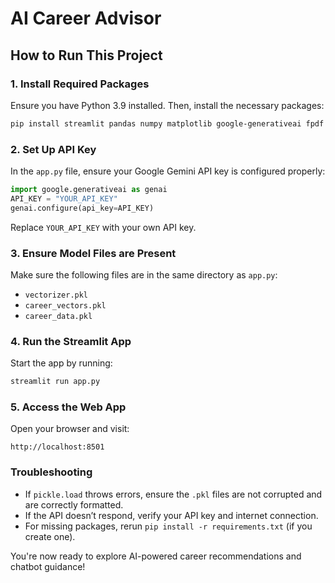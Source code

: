# AI Career Advisor

## How to Run This Project

### 1. Install Required Packages
Ensure you have Python 3.9 installed. Then, install the necessary packages:

```bash
pip install streamlit pandas numpy matplotlib google-generativeai fpdf
```

### 2. Set Up API Key
In the `app.py` file, ensure your Google Gemini API key is configured properly:

```python
import google.generativeai as genai
API_KEY = "YOUR_API_KEY"
genai.configure(api_key=API_KEY)
```

Replace `YOUR_API_KEY` with your own API key.

### 3. Ensure Model Files are Present
Make sure the following files are in the same directory as `app.py`:
- `vectorizer.pkl`
- `career_vectors.pkl`
- `career_data.pkl`

### 4. Run the Streamlit App
Start the app by running:

```bash
streamlit run app.py
```

### 5. Access the Web App
Open your browser and visit:
```
http://localhost:8501
```

### Troubleshooting
- If `pickle.load` throws errors, ensure the `.pkl` files are not corrupted and are correctly formatted.
- If the API doesn’t respond, verify your API key and internet connection.
- For missing packages, rerun `pip install -r requirements.txt` (if you create one).

You're now ready to explore AI-powered career recommendations and chatbot guidance!

